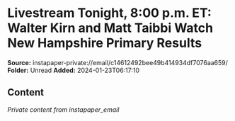 # Livestream Tonight, 8:00 p.m. ET: Walter Kirn and Matt Taibbi Watch New Hampshire Primary Results

**Source:** instapaper-private://email/c14612492bee49b414934df7076aa659/
**Folder:** Unread
**Added:** 2024-01-23T06:17:10




## Content
*Private content from instapaper_email*
